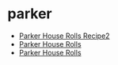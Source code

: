 # parker

 * [Parker House Rolls Recipe2](../index/p/parker-house-rolls-recipe2.json)
 * [Parker House Rolls](../index/p/parker-house-rolls.json)
 * [Parker House Rolls](../index/p/parker-house-rolls.json)
